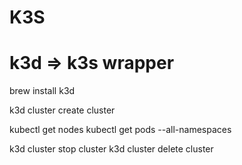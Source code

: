 # K3S

# k3d  => k3s wrapper
brew install k3d

k3d cluster create cluster

kubectl get nodes
kubectl get pods --all-namespaces

k3d cluster stop cluster
k3d cluster delete cluster

